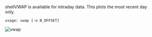 shellVWAP is available for intraday data.  This plots the most recent day only.
```
usage: vwap [-o N_OFFSET]
```
![vwap](https://user-images.githubusercontent.com/18151143/127217340-0f38bafd-fc16-4be4-a80a-6b89913559f5.png)
